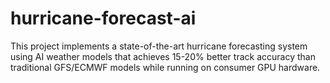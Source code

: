 # hurricane-forecast-ai
This project implements a state-of-the-art hurricane forecasting system using AI weather models that achieves 15-20% better track accuracy than traditional GFS/ECMWF models while running on consumer GPU hardware.
